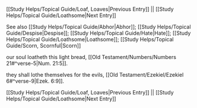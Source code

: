 [[Study Helps/Topical Guide/Loaf, Loaves|Previous Entry]]  ||  [[Study Helps/Topical Guide/Loathsome|Next Entry]]

 See also [[Study Helps/Topical Guide/Abhor|Abhor]]; [[Study Helps/Topical Guide/Despise|Despise]]; [[Study Helps/Topical Guide/Hate|Hate]]; [[Study Helps/Topical Guide/Loathsome|Loathsome]]; [[Study Helps/Topical Guide/Scorn, Scornful|Scorn]]

 our soul loatheth this light bread, [[Old Testament/Numbers/Numbers 21#^verse-5|Num. 21:5]].

 they shall lothe themselves for the evils, [[Old Testament/Ezekiel/Ezekiel 6#^verse-9|Ezek. 6:9]].

[[Study Helps/Topical Guide/Loaf, Loaves|Previous Entry]]  ||  [[Study Helps/Topical Guide/Loathsome|Next Entry]]